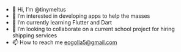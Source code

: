 - 👋 Hi, I’m @tinymeltus
- 👀 I’m interested in developing apps to help the masses
- 🌱 I’m currently learning Flutter and Dart
- 💞️ I’m looking to collaborate on a current school project for hiring shipping services 
- 📫 How to reach me eogolla5@gmail.com 

<!---
tinymeltus/tinymeltus is a ✨ special ✨ repository because its `README.md` (this file) appears on your GitHub profile.
You can click the Preview link to take a look at your changes.
--->
